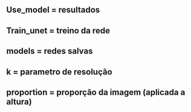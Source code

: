 ## Use_model = resultados
## Train_unet = treino da rede
## models = redes salvas
## k = parametro de resolução
## proportion = proporção da imagem (aplicada a altura)
